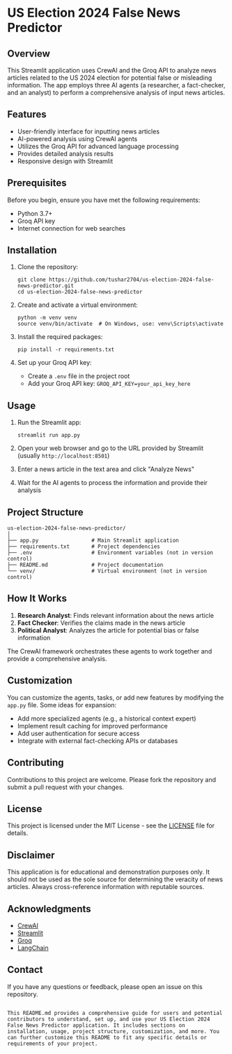# US Election 2024 False News Predictor

## Overview

This Streamlit application uses CrewAI and the Groq API to analyze news articles related to the US 2024 election for potential false or misleading information. The app employs three AI agents (a researcher, a fact-checker, and an analyst) to perform a comprehensive analysis of input news articles.

## Features

- User-friendly interface for inputting news articles
- AI-powered analysis using CrewAI agents
- Utilizes the Groq API for advanced language processing
- Provides detailed analysis results
- Responsive design with Streamlit

## Prerequisites

Before you begin, ensure you have met the following requirements:

- Python 3.7+
- Groq API key
- Internet connection for web searches

## Installation

1. Clone the repository:
   ```
   git clone https://github.com/tushar2704/us-election-2024-false-news-predictor.git
   cd us-election-2024-false-news-predictor
   ```

2. Create and activate a virtual environment:
   ```
   python -m venv venv
   source venv/bin/activate  # On Windows, use: venv\Scripts\activate
   ```

3. Install the required packages:
   ```
   pip install -r requirements.txt
   ```

4. Set up your Groq API key:
   - Create a `.env` file in the project root
   - Add your Groq API key: `GROQ_API_KEY=your_api_key_here`

## Usage

1. Run the Streamlit app:
   ```
   streamlit run app.py
   ```

2. Open your web browser and go to the URL provided by Streamlit (usually `http://localhost:8501`)

3. Enter a news article in the text area and click "Analyze News"

4. Wait for the AI agents to process the information and provide their analysis

## Project Structure

```
us-election-2024-false-news-predictor/
│
├── app.py                 # Main Streamlit application
├── requirements.txt       # Project dependencies
├── .env                   # Environment variables (not in version control)
├── README.md              # Project documentation
└── venv/                  # Virtual environment (not in version control)
```

## How It Works

1. **Research Analyst**: Finds relevant information about the news article
2. **Fact Checker**: Verifies the claims made in the news article
3. **Political Analyst**: Analyzes the article for potential bias or false information

The CrewAI framework orchestrates these agents to work together and provide a comprehensive analysis.

## Customization

You can customize the agents, tasks, or add new features by modifying the `app.py` file. Some ideas for expansion:

- Add more specialized agents (e.g., a historical context expert)
- Implement result caching for improved performance
- Add user authentication for secure access
- Integrate with external fact-checking APIs or databases

## Contributing

Contributions to this project are welcome. Please fork the repository and submit a pull request with your changes.

## License

This project is licensed under the MIT License - see the [LICENSE](LICENSE) file for details.

## Disclaimer

This application is for educational and demonstration purposes only. It should not be used as the sole source for determining the veracity of news articles. Always cross-reference information with reputable sources.

## Acknowledgments

- [CrewAI](https://github.com/joaomdmoura/crewAI)
- [Streamlit](https://streamlit.io/)
- [Groq](https://groq.com/)
- [LangChain](https://github.com/hwchase17/langchain)

## Contact

If you have any questions or feedback, please open an issue on this repository.
```

This README.md provides a comprehensive guide for users and potential contributors to understand, set up, and use your US Election 2024 False News Predictor application. It includes sections on installation, usage, project structure, customization, and more. You can further customize this README to fit any specific details or requirements of your project.